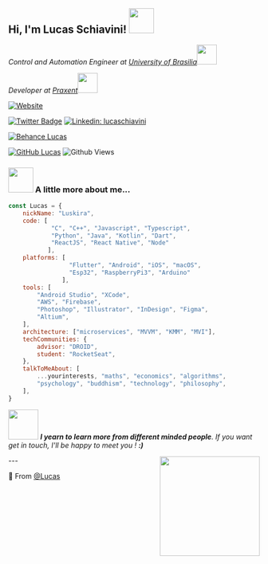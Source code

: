 <h2> Hi, I'm Lucas Schiavini! <img src="https://media.giphy.com/media/Yl5VGKskuiKrv6R2pN/giphy.gif" width="50"></h2>
<!-- <img align='left' src="https://media.giphy.com/media/Yl5VGKskuiKrv6R2pN/giphy.gif" width="230" height="230"> -->
<p><em>Control and Automation Engineer at <a href="http://www.unb.br">University of Brasilia</a><img src="https://media.giphy.com/media/LpiVeIRgrqVsZJpM5H/giphy.gif" width="40"></br>

Developer at <a href="https://praxent.com/">Praxent</a><img src="https://media.giphy.com/media/8zldD29JNeLRK/giphy.gif" width="40"> 
</em></p>

[![Website](https://img.shields.io/badge/-Website-black?style=flat-square&logo=About.me&logoColor=white&link=https://lucas-schiavini.com)](https://lucas-schiavini.com)

[![Twitter Badge](https://img.shields.io/badge/-@LucasSchiavini-3333cc?style=flat-square&labelColor=3333cc&logo=twitter&logoColor=white&link=https://twitter.com/lucasschiavini)](https://twitter.com/lucasschiavini) 
[![Linkedin: lucaschiavini](https://img.shields.io/badge/-lucasSchiavini-blueviolet?style=flat-square&logo=Linkedin&logoColor=white&link=https://www.linkedin.com/in/lucas-schiavini)](https://www.linkedin.com/in/lucas-schiavini/)

[![Behance Lucas](https://img.shields.io/badge/-SchiaviniDesigns-black?style=flat-square&logo=Behance&logoColor=orange&link=https://www.behance.net/schiavinidesign)](https://www.behance.net/schiavinidesign)

[![GitHub Lucas](https://img.shields.io/github/followers/lucas?label=follow&style=social)](https://github.com/lschiavini)
![Github Views](https://komarev.com/ghpvc/?username=lschiavini&color=red)


### <img src="https://media.giphy.com/media/MFmYx2jAo1JfB6PTlp/giphy.gif" width="50"> A little more about me...  

```javascript
const Lucas = {
    nickName: "Luskira",
    code: [
            "C", "C++", "Javascript", "Typescript", 
            "Python", "Java", "Kotlin", "Dart", 
            "ReactJS", "React Native", "Node"
           ],
    platforms: [
                 "Flutter", "Android", "iOS", "macOS",
                 "Esp32", "RaspberryPi3", "Arduino"
               ],
    tools: [
        "Android Studio", "XCode",
        "AWS", "Firebase",
        "Photoshop", "Illustrator", "InDesign", "Figma",
        "Altium", 
    ],
    architecture: ["microservices", "MVVM", "KMM", "MVI"],
    techCommunities: {
        advisor: "DROID",
        student: "RocketSeat",
    },
    talkToMeAbout: [
        ...yourinterests, "maths", "economics", "algorithms", 
        "psychology", "buddhism", "technology", "philosophy",
    ],
}
```

<img src="https://media.giphy.com/media/XcwJZc7pbopZIIEtDV/giphy.gif" width="60"> <em><b>I yearn to learn more from different minded people</b>. If you want get in touch, I'll be happy to meet you ! <b>:)</b></em></img>


<img align='right' src="https://media.giphy.com/media/IvTFOQoPJTKU0/giphy.gif" width="200" />
---

🌱 From [@Lucas](https://github.com/lschiavini)
